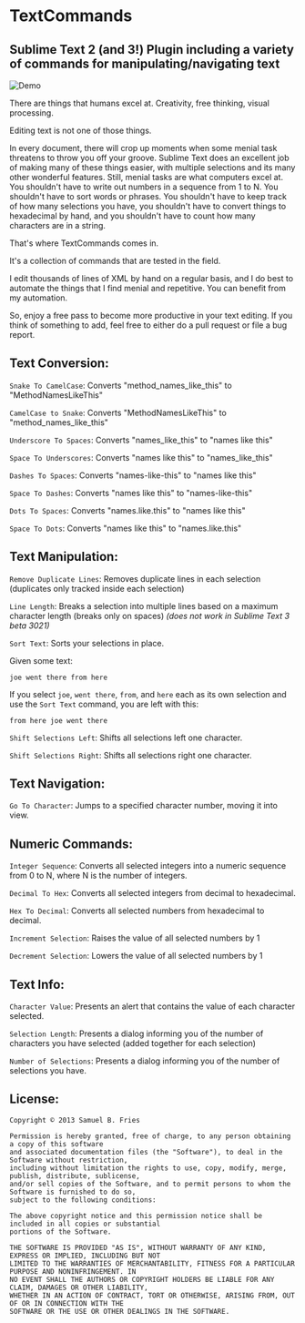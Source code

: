 TextCommands
============

Sublime Text 2 (and 3!) Plugin including a variety of commands for manipulating/navigating text
--------------------------------------------------------------------------------------


![Demo](https://raw.github.com/chaosphere2112/TextCommands/screenshots/demo.gif)



There are things that humans excel at. Creativity, free thinking, visual processing.

Editing text is not one of those things.

In every document, there will crop up moments when some menial task threatens to throw you off your groove.
Sublime Text does an excellent job of making many of these things easier, with multiple selections and its many other
wonderful features. Still, menial tasks are what computers excel at. You shouldn't have to write out numbers in a sequence
from 1 to N. You shouldn't have to sort words or phrases.  You shouldn't have to keep track of how many selections you have,
you shouldn't have to convert things to hexadecimal by hand, and you shouldn't have to count how many characters are in a
string.

That's where TextCommands comes in.

It's a collection of commands that are tested in the field.

I edit thousands of lines of XML by hand on a regular basis, and I do best to automate the things that I find menial and repetitive.
You can benefit from my automation.

So, enjoy a free pass to become more productive in your text editing. If you think of something to add, feel free to
either do a pull request or file a bug report.


Text Conversion:
----------------

`Snake To CamelCase`: Converts "method\_names\_like_this" to "MethodNamesLikeThis"

`CamelCase to Snake`: Converts "MethodNamesLikeThis" to "method\_names\_like_this"

`Underscore To Spaces`: Converts "names\_like\_this" to "names like this"

`Space To Underscores`: Converts "names like this" to "names\_like\_this"

`Dashes To Spaces`: Converts "names-like-this" to "names like this"

`Space To Dashes`: Converts "names like this" to "names-like-this"

`Dots To Spaces`: Converts "names.like.this" to "names like this"

`Space To Dots`: Converts "names like this" to "names.like.this"


Text Manipulation:
------------------

`Remove Duplicate Lines`: Removes duplicate lines in each selection (duplicates only tracked inside each selection)

`Line Length`: Breaks a selection into multiple lines based on a maximum character length (breaks only on spaces) _(does not work in Sublime Text 3 beta 3021)_

`Sort Text`: Sorts your selections in place.

Given some text:

    joe went there from here

If you select `joe`, `went there`, `from`, and `here` each as its own selection and use the `Sort Text` command, you are left with this:

    from here joe went there

`Shift Selections Left`: Shifts all selections left one character.

`Shift Selections Right`: Shifts all selections right one character.

Text Navigation:
----------------

`Go To Character`: Jumps to a specified character number, moving it into view.

Numeric Commands:
-----------------

`Integer Sequence`: Converts all selected integers into a numeric sequence from 0 to N, where N is the number of integers.

`Decimal To Hex`: Converts all selected integers from decimal to hexadecimal.

`Hex To Decimal`: Converts all selected numbers from hexadecimal to decimal.

`Increment Selection`: Raises the value of all selected numbers by 1

`Decrement Selection`: Lowers the value of all selected numbers by 1


Text Info:
----------

`Character Value`: Presents an alert that contains the value of each character selected.

`Selection Length`: Presents a dialog informing you of the number of characters you have selected (added together for each selection)

`Number of Selections`: Presents a dialog informing you of the number of selections you have.


License:
--------

    Copyright © 2013 Samuel B. Fries

    Permission is hereby granted, free of charge, to any person obtaining a copy of this software
    and associated documentation files (the "Software"), to deal in the Software without restriction,
    including without limitation the rights to use, copy, modify, merge, publish, distribute, sublicense,
    and/or sell copies of the Software, and to permit persons to whom the Software is furnished to do so,
    subject to the following conditions:

    The above copyright notice and this permission notice shall be included in all copies or substantial
    portions of the Software.

    THE SOFTWARE IS PROVIDED "AS IS", WITHOUT WARRANTY OF ANY KIND, EXPRESS OR IMPLIED, INCLUDING BUT NOT
    LIMITED TO THE WARRANTIES OF MERCHANTABILITY, FITNESS FOR A PARTICULAR PURPOSE AND NONINFRINGEMENT. IN
    NO EVENT SHALL THE AUTHORS OR COPYRIGHT HOLDERS BE LIABLE FOR ANY CLAIM, DAMAGES OR OTHER LIABILITY,
    WHETHER IN AN ACTION OF CONTRACT, TORT OR OTHERWISE, ARISING FROM, OUT OF OR IN CONNECTION WITH THE
    SOFTWARE OR THE USE OR OTHER DEALINGS IN THE SOFTWARE.
